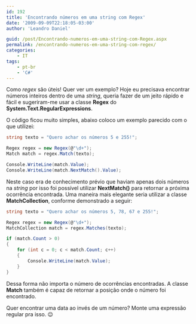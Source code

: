```yaml
---
id: 192
title: 'Encontrando números em uma string com Regex'
date: '2009-09-09T22:18:05-03:00'
author: 'Leandro Daniel'

guid: /post/Encontrando-numeros-em-uma-string-com-Regex.aspx
permalink: /encontrando-numeros-em-uma-string-com-regex/
categories:
    - IT
tags:
    - pt-br
    - 'C#'
---
```


Como *regex* são úteis! Quer ver um exemplo? Hoje eu precisava encontrar números inteiros dentro de uma *string*, queria fazer de um jeito rápido e fácil e sugeriram-me usar a classe **Regex** do **System.Text.RegularExpressions**.

O código ficou muito simples, abaixo coloco um exemplo parecido com o que utilizei:

```csharp
string texto = "Quero achar os números 5 e 255!";

Regex regex = new Regex(@"\d+");
Match match = regex.Match(texto);

Console.WriteLine(match.Value);
Console.WriteLine(match.NextMatch().Value);
```

Neste caso era de conhecimento prévio que haviam apenas dois números na *string* por isso foi possível utilizar **NextMatch()** para retornar a próxima ocorrência encontrada. Uma maneira mais elegante seria utilizar a classe **MatchCollection**, conforme demonstrado a seguir:

```csharp
string texto = "Quero achar os números 5, 78, 67 e 255!";

Regex regex = new Regex(@"\d+");
MatchCollection match = regex.Matches(texto);

if (match.Count > 0)
{
    for (int c = 0; c < match.Count; c++)
    {
        Console.WriteLine(match.Value); 
    }
}
```

Dessa forma não importa o número de ocorrências encontradas. A classe **Match** também é capaz de retornar a posição onde o número foi encontrado.

Quer encontrar uma data ao invés de um número? Monte uma expressão regular pra isso. 😉
